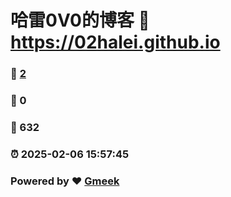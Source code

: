 # 哈雷0V0的博客 :link: https://02halei.github.io 
### :page_facing_up: [2](https://02halei.github.io/tag.html) 
### :speech_balloon: 0 
### :hibiscus: 632 
### :alarm_clock: 2025-02-06 15:57:45 
### Powered by :heart: [Gmeek](https://github.com/Meekdai/Gmeek)
